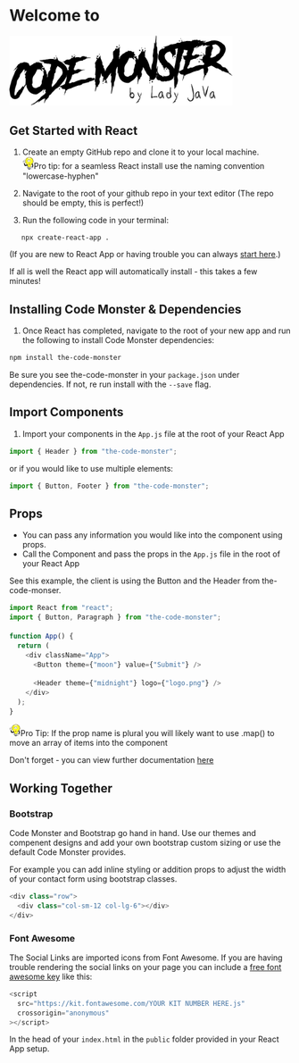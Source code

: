 # Welcome to

<img src="./public/codeMonster.png" width="400">

## Get Started with React

1. Create an empty GitHub repo and clone it to your local machine.
   <br>
   <img src="./public/proTip.png" width="20">Pro tip: for a seamless React install use the naming convention "lowercase-hyphen"

1. Navigate to the root of your github repo in your text editor (The repo should be empty, this is perfect!)

1. Run the following code in your terminal:

```bash
   npx create-react-app .
```

(If you are new to React App or having trouble you can always [start here](https://reactjs.org/docs/getting-started.html).)

If all is well the React app will automatically install - this takes a few minutes!

## Installing Code Monster & Dependencies

1. Once React has completed, navigate to the root of your new app and run the following to install Code Monster dependencies:

```bash
npm install the-code-monster
```

Be sure you see the-code-monster in your `package.json` under dependencies. If not, re run install with the `--save` flag.

## Import Components

1. Import your components in the `App.js` file at the root of your React App

```javascript
import { Header } from "the-code-monster";
```

or if you would like to use multiple elements:

```javascript
import { Button, Footer } from "the-code-monster";
```

## Props

- You can pass any information you would like into the component using props.
- Call the Component and pass the props in the `App.js` file in the root of your React App

See this example, the client is using the Button and the Header from the-code-monser.

```javascript
import React from "react";
import { Button, Paragraph } from "the-code-monster";

function App() {
  return (
    <div className="App">
      <Button theme={"moon"} value={"Submit"} />

      <Header theme={"midnight"} logo={"logo.png"} />
    </div>
  );
}
```

<img src="./public/proTip.png" width="20">Pro Tip: If the prop name is plural you will likely want to use .map() to move an array of items into the component

Don't forget - you can view further documentation [here](https://DEPLOYED-STORYBOOK-HERE)

## Working Together

### Bootstrap

Code Monster and Bootstrap go hand in hand. Use our themes and compenent designs and add your own bootstrap custom sizing or use the default Code Monster provides.

For example you can add inline styling or addition props to adjust the width of your contact form using bootstrap classes.

```javascript
<div class="row">
  <div class="col-sm-12 col-lg-6"></div>
</div>
```

### Font Awesome

The Social Links are imported icons from Font Awesome. If you are having trouble rendering the social links on your page you can include a [free font awesome key](https://fontawesome.com/) like this:

```javascript
<script
  src="https://kit.fontawesome.com/YOUR KIT NUMBER HERE.js"
  crossorigin="anonymous"
></script>
```

In the head of your `index.html` in the `public` folder provided in your React App setup.

